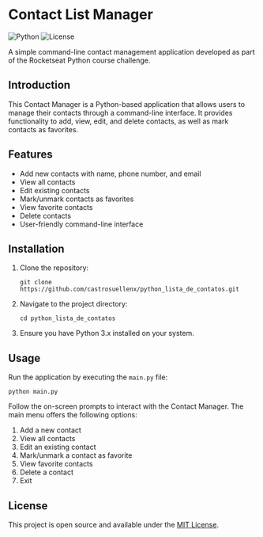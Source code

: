 # Contact List Manager

![Python](https://img.shields.io/badge/python-3.x-blue.svg)
![License](https://img.shields.io/badge/license-MIT-green.svg)

A simple command-line contact management application developed as part of the Rocketseat Python course challenge.

## Introduction

This Contact Manager is a Python-based application that allows users to manage their contacts through a command-line interface. It provides functionality to add, view, edit, and delete contacts, as well as mark contacts as favorites.

## Features

- Add new contacts with name, phone number, and email
- View all contacts
- Edit existing contacts
- Mark/unmark contacts as favorites
- View favorite contacts
- Delete contacts
- User-friendly command-line interface

## Installation

1. Clone the repository:
   ```
   git clone https://github.com/castrosuellenx/python_lista_de_contatos.git
   ```
2. Navigate to the project directory:
   ```
   cd python_lista_de_contatos
   ```
3. Ensure you have Python 3.x installed on your system.

## Usage

Run the application by executing the `main.py` file:

```
python main.py
```

Follow the on-screen prompts to interact with the Contact Manager. The main menu offers the following options:

1. Add a new contact
2. View all contacts
3. Edit an existing contact
4. Mark/unmark a contact as favorite
5. View favorite contacts
6. Delete a contact
7. Exit

## License

This project is open source and available under the [MIT License](LICENSE).
